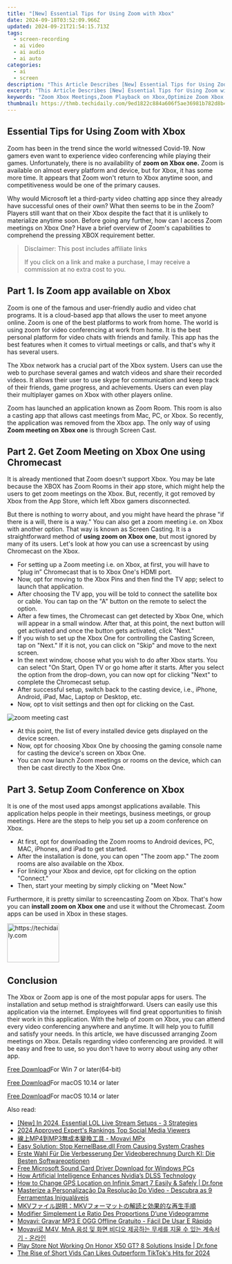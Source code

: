 ```yaml
---
title: "[New] Essential Tips for Using Zoom with Xbox"
date: 2024-09-18T03:52:09.966Z
updated: 2024-09-21T21:54:15.713Z
tags: 
  - screen-recording
  - ai video
  - ai audio
  - ai auto
categories: 
  - ai
  - screen
description: "This Article Describes [New] Essential Tips for Using Zoom with Xbox"
excerpt: "This Article Describes [New] Essential Tips for Using Zoom with Xbox"
keywords: "Zoom Xbox Meetings,Zoom Playback on Xbox,Optimize Zoom Xbox Use,Xbox Video Conference,Master Zoom for Xbox,Xbox Screen Share with Zoom,Efficient Xbox Zoom Sync"
thumbnail: https://thmb.techidaily.com/9ed1822c884a606f5ae36981b782d8b43a1eaddd1153302103151c40c41208fa.jpg
---
```


## Essential Tips for Using Zoom with Xbox

Zoom has been in the trend since the world witnessed Covid-19\. Now gamers even want to experience video conferencing while playing their games. Unfortunately, there is no availability of **zoom on Xbox one.** Zoom is available on almost every platform and device, but for Xbox, it has some more time. It appears that Zoom won't return to Xbox anytime soon, and competitiveness would be one of the primary causes.

Why would Microsoft let a third-party video chatting app since they already have successful ones of their own? What then seems to be in the Zoom? Players still want that on their Xbox despite the fact that it is unlikely to materialize anytime soon. Before going any further, how can I access Zoom meetings on Xbox One? Have a brief overview of Zoom's capabilities to comprehend the pressing XBOX requirement better.

>  Disclaimer: This post includes affiliate links
>
>  If you click on a link and make a purchase, I may receive a commission at no extra cost to you.
>

## Part 1\. Is Zoom app available on Xbox

Zoom is one of the famous and user-friendly audio and video chat programs. It is a cloud-based app that allows the user to meet anyone online. Zoom is one of the best platforms to work from home. The world is using zoom for video conferencing at work from home. It is the best personal platform for video chats with friends and family. This app has the best features when it comes to virtual meetings or calls, and that's why it has several users.

The Xbox network has a crucial part of the Xbox system. Users can use the web to purchase several games and watch videos and share their recorded videos. It allows their user to use skype for communication and keep track of their friends, game progress, and achievements. Users can even play their multiplayer games on Xbox with other players online.

Zoom has launched an application known as Zoom Room. This room is also a casting app that allows cast meetings from Mac, PC, or Xbox. So recently, the application was removed from the Xbox app. The only way of using **Zoom meeting on Xbox one** is through Screen Cast.

## Part 2\. Get Zoom Meeting on Xbox One using Chromecast

It is already mentioned that Zoom doesn't support Xbox. You may be late because the XBOX has Zoom Rooms in their app store, which might help the users to get zoom meetings on the Xbox. But, recently, it got removed by Xbox from the App Store, which left Xbox gamers disconnected.

But there is nothing to worry about, and you might have heard the phrase "if there is a will, there is a way." You can also get a zoom meeting i.e. on Xbox with another option. That way is known as Screen Casting. It is a straightforward method of **using zoom on Xbox one**, but most ignored by many of its users. Let's look at how you can use a screencast by using Chromecast on the Xbox.

* For setting up a Zoom meeting i.e. on Xbox, at first, you will have to “plug in” Chromecast that is to Xbox One's HDMI port.
* Now, opt for moving to the Xbox Pins and then find the TV app; select to launch that application.
* After choosing the TV app, you will be told to connect the satellite box or cable. You can tap on the "A" button on the remote to select the option.
* After a few times, the Chromecast can get detected by Xbox One, which will appear in a small window. After that, at this point, the next button will get activated and once the button gets activated, click "Next."
* If you wish to set up the Xbox One for controlling the Casting Screen, tap on "Next." If it is not, you can click on "Skip" and move to the next screen.
* In the next window, choose what you wish to do after Xbox starts. You can select "On Start, Open TV or go home after it starts. After you select the option from the drop-down, you can now opt for clicking "Next" to complete the Chromecast setup.
* After successful setup, switch back to the casting device, i.e., iPhone, Android, iPad, Mac, Laptop or Desktop, etc.
* Now, opt to visit settings and then opt for clicking on the Cast.

![zoom meeting cast](https://images.wondershare.com/filmora/article-images/2022/07/zoom-meeting-cast.jpg)

* At this point, the list of every installed device gets displayed on the device screen.
* Now, opt for choosing Xbox One by choosing the gaming console name for casting the device's screen on Xbox One.
* You can now launch Zoom meetings or rooms on the device, which can then be cast directly to the Xbox One.

## Part 3\. Setup Zoom Conference on Xbox

It is one of the most used apps amongst applications available. This application helps people in their meetings, business meetings, or group meetings. Here are the steps to help you set up a zoom conference on Xbox.

* At first, opt for downloading the Zoom rooms to Android devices, PC, MAC, iPhones, and iPad to get started.
* After the installation is done, you can open "The zoom app." The zoom rooms are also available on the Xbox.
* For linking your Xbox and device, opt for clicking on the option "Connect."
* Then, start your meeting by simply clicking on "Meet Now."

Furthermore, it is pretty similar to screencasting Zoom on Xbox. That's how you can **install zoom on Xbox one** and use it without the Chromecast. Zoom apps can be used in Xbox in these stages.

<!-- affiliate ads begin -->
<a href="https://aligracehair.sjv.io/c/5597632/2135393/19272" target="_top" id="2135393">
  <img src="//a.impactradius-go.com/display-ad/19272-2135393" border="0" alt="https://techidaily.com" width="120" height="90"/>
</a>
<img height="0" width="0" src="https://aligracehair.sjv.io/i/5597632/2135393/19272" style="position:absolute;visibility:hidden;" border="0" />
<!-- affiliate ads end -->

## Conclusion

The Xbox or Zoom app is one of the most popular apps for users. The installation and setup method is straightforward. Users can easily use this application via the internet. Employees will find great opportunities to finish their work in this application. With the help of zoom on Xbox, you can attend every video conferencing anywhere and anytime. It will help you to fulfill and satisfy your needs. In this article, we have discussed arranging Zoom meetings on Xbox. Details regarding video conferencing are provided. It will be easy and free to use, so you don't have to worry about using any other app.

[Free Download](https://tools.techidaily.com/wondershare/filmora/download/)For Win 7 or later(64-bit)

[Free Download](https://tools.techidaily.com/wondershare/filmora/download/)For macOS 10.14 or later

[Free Download](https://tools.techidaily.com/wondershare/filmora/download/)For macOS 10.14 or later

<ins class="adsbygoogle"
     style="display:block"
     data-ad-format="autorelaxed"
     data-ad-client="ca-pub-7571918770474297"
     data-ad-slot="1223367746"></ins>

<ins class="adsbygoogle"
     style="display:block"
     data-ad-format="autorelaxed"
     data-ad-client="ca-pub-7571918770474297"
     data-ad-slot="1223367746"></ins>



<ins class="adsbygoogle"
     style="display:block"
     data-ad-client="ca-pub-7571918770474297"
     data-ad-slot="8358498916"
     data-ad-format="auto"
     data-full-width-responsive="true"></ins>


<span class="atpl-alsoreadstyle">Also read:</span>
<div><ul>
<li><a href="https://remote-screen-capture.techidaily.com/new-in-2024-essential-lol-live-stream-setups-3-strategies/"><u>[New] In 2024, Essential LOL Live Stream Setups - 3 Strategies</u></a></li>
<li><a href="https://facebook-video-recording.techidaily.com/2024-approved-experts-rankings-top-social-media-viewers/"><u>2024 Approved Expert's Rankings Top Social Media Viewers</u></a></li>
<li><a href="https://fox-info.techidaily.com/mp4mp3-movavi-mpx/"><u>線上MP4到MP3無成本變換工具 - Movavi MPx</u></a></li>
<li><a href="https://win-blog.techidaily.com/easy-solution-stop-kernelbasedll-from-causing-system-crashes/"><u>Easy Solution: Stop KernelBase.dll From Causing System Crashes</u></a></li>
<li><a href="https://tech-revival.techidaily.com/erste-wahl-fur-die-verbesserung-der-videoberechnung-durch-ki-die-besten-softwareoptionen/"><u>Erste Wahl Für Die Verbesserung Der Videoberechnung Durch KI: Die Besten Softwareoptionen</u></a></li>
<li><a href="https://win-amazing.techidaily.com/free-microsoft-sound-card-driver-download-for-windows-pcs/"><u>Free Microsoft Sound Card Driver Download for Windows PCs</u></a></li>
<li><a href="https://games-able.techidaily.com/how-artificial-intelligence-enhances-nvidias-dlss-technology/"><u>How Artificial Intelligence Enhances Nvidia’s DLSS Technology</u></a></li>
<li><a href="https://location-social.techidaily.com/how-to-change-gps-location-on-infinix-smart-7-easily-and-safely-drfone-by-drfone-virtual-android/"><u>How to Change GPS Location on Infinix Smart 7 Easily & Safely | Dr.fone</u></a></li>
<li><a href="https://fox-info.techidaily.com/masterize-a-personalizacao-da-resolucao-do-video-descubra-as-9-ferramentas-inigualaveis/"><u>Masterize a Personalização Da Resolução Do Video - Descubra as 9 Ferramentas Inigualáveis</u></a></li>
<li><a href="https://fox-info.techidaily.com/mkvmkv/"><u>MKVファイル説明：MKVフォーマットの解読と効果的な再生手順</u></a></li>
<li><a href="https://fox-info.techidaily.com/modifier-simplement-le-ratio-des-proportions-dune-videogramme/"><u>Modifier Simplement Le Ratio Des Proportions D’une Videogramme</u></a></li>
<li><a href="https://fox-info.techidaily.com/movavi-gravar-mp3-e-ogg-offline-gratuito-facil-de-usar-e-rapido/"><u>Movavi: Gravar MP3 E OGG Offline Gratuito - Fácil De Usar E Rápido</u></a></li>
<li><a href="https://fox-info.techidaily.com/movavi-m4v-mna/"><u>Movavi로 M4V, MnA 음성 및 화면 비디오 제공하는 무세를 지울 수 있는 계속서기 - 온라인</u></a></li>
<li><a href="https://fix-guide.techidaily.com/play-store-not-working-on-honor-x50-gt-8-solutions-inside-drfone-by-drfone-fix-android-problems-fix-android-problems/"><u>Play Store Not Working On Honor X50 GT? 8 Solutions Inside | Dr.fone</u></a></li>
<li><a href="https://tiktok-clips.techidaily.com/the-rise-of-short-vids-can-likes-outperform-tiktoks-hits-for-2024/"><u>The Rise of Short Vids Can Likes Outperform TikTok's Hits for 2024</u></a></li>
</ul></div>

